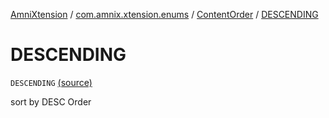 [AmniXtension](../../index.md) / [com.amnix.xtension.enums](../index.md) / [ContentOrder](index.md) / [DESCENDING](./-d-e-s-c-e-n-d-i-n-g.md)

# DESCENDING

`DESCENDING` [(source)](https://github.com/AmniX/AmniXTension/tree/master/AmniXtension/src/main/java/com/amnix/xtension/enums/ContentOrder.kt#L23)

sort by DESC Order

